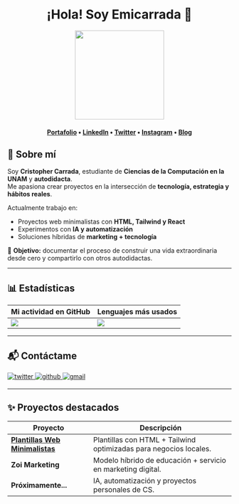 <h1 align="center">¡Hola! Soy Emicarrada 👋</h1>

<div align="center">
<a href="https://emicarrada.com">
  <img src="https://emicarrada.com/LogoAzul.png" height=200 />
</a>
</div>

<h4 align="center">
  <b><a href="https://emicarrada.com">Portafolio</a></b>
  •
  <b><a href="https://www.linkedin.com/in/emicarrada">LinkedIn</a></b>
  •
  <a href="https://x.com/emicarrada">Twitter</a>
  •
  <a href="https://www.instagram.com/emicarrada">Instagram</a>
  •
  <a href="https://emicarrada.com/blog">Blog</a>
</h4>

## 🚀 Sobre mí  

Soy **Cristopher Carrada**, estudiante de **Ciencias de la Computación en la UNAM** y **autodidacta**.  
Me apasiona crear proyectos en la intersección de **tecnología, estrategia y hábitos reales**.  

Actualmente trabajo en:  
- Proyectos web minimalistas con **HTML, Tailwind y React**  
- Experimentos con **IA y automatización**  
- Soluciones híbridas de **marketing + tecnología**  

📍 **Objetivo:** documentar el proceso de construir una vida extraordinaria desde cero y compartirlo con otros autodidactas.  

---

## 📊 Estadísticas

| Mi actividad en GitHub | Lenguajes más usados |
| ----------- | ----------- |
|<img src="https://github-readme-stats.vercel.app/api?username=emicarrada&show_icons=true&theme=dark&hide_border=true" />|<img src="https://github-readme-stats.vercel.app/api/top-langs/?username=emicarrada&layout=compact&theme=dark&hide_border=true" />|

---

## 📬 Contáctame  

<a href="https://x.com/emicarrada" target="_blank">
<img src=https://img.shields.io/badge/twitter-%2300acee.svg?color=1DA1F2&style=for-the-badge&logo=twitter&logoColor=white alt=twitter style="margin-bottom: 5px;" />
</a>

<a href="https://github.com/emicarrada" target="_blank">
<img src=https://img.shields.io/badge/github-%2300acee.svg?color=181717&style=for-the-badge&logo=github&logoColor=white alt=github style="margin-bottom: 5px;" />
</a>

<a href="mailto:contacto@emicarrada.com" target="_blank">
<img src=https://img.shields.io/badge/gmail-%2300acee.svg?color=EA4335&style=for-the-badge&logo=gmail&logoColor=white alt=gmail style="margin-bottom: 5px;" />
</a>

---

## ✨ Proyectos destacados  

| Proyecto | Descripción |
| ----------- | ----------- |
| [**Plantillas Web Minimalistas**](https://emicarrada.com) | Plantillas con HTML + Tailwind optimizadas para negocios locales. |
| **Zoi Marketing** | Modelo híbrido de educación + servicio en marketing digital. |
| **Próximamente...** | IA, automatización y proyectos personales de CS. |



